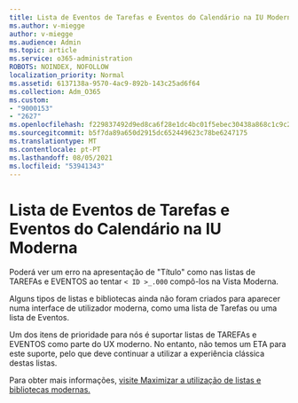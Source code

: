 ```yaml
---
title: Lista de Eventos de Tarefas e Eventos do Calendário na IU Moderna
ms.author: v-miegge
author: v-miegge
ms.audience: Admin
ms.topic: article
ms.service: o365-administration
ROBOTS: NOINDEX, NOFOLLOW
localization_priority: Normal
ms.assetid: 6137138a-9570-4ac9-892b-143c25ad6f64
ms.collection: Adm_O365
ms.custom:
- "9000153"
- "2627"
ms.openlocfilehash: f229837492d9ed8ca6f28e1dc4bc01f5ebec30438a868c1c9c25640e4003ccc8
ms.sourcegitcommit: b5f7da89a650d2915dc652449623c78be6247175
ms.translationtype: MT
ms.contentlocale: pt-PT
ms.lasthandoff: 08/05/2021
ms.locfileid: "53941343"
---
```

# <a name="task-and-calendar-event-list-in-modern-ui"></a>Lista de Eventos de Tarefas e Eventos do Calendário na IU Moderna

Poderá ver um erro na apresentação de "Título" como nas listas de TAREFAs e EVENTOS ao tentar `< ID >_.000` compô-los na Vista Moderna.

Alguns tipos de listas e bibliotecas ainda não foram criados para aparecer numa interface de utilizador moderna, como uma lista de Tarefas ou uma lista de Eventos.

Um dos itens de prioridade para nós é suportar listas de TAREFAs e EVENTOS como parte do UX moderno. No entanto, não temos um ETA para este suporte, pelo que deve continuar a utilizar a experiência clássica destas listas.

Para obter mais informações, [visite Maximizar a utilização de listas e bibliotecas modernas.](https://docs.microsoft.com/sharepoint/dev/transform/modernize-userinterface-lists-and-libraries)
